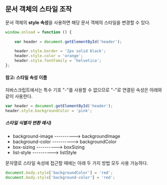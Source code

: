 ## 문서 객체의 스타일 조작

문서 객체의 **style 속성**을 사용하면 해당 문서 객체의 스타일을 변경할 수 있다.

```javascript 1.8
window.onload = function () {
    
    var header = document.getElementById('header');
    
    header.style.border = '2px solid black';
    header.style.color = 'orange';
    header.style.fontFamily = 'helvetica';
};
```

#### 참고: 스타일 속성 이름

자바스크립트에서는 특수 기호 "-"를 사용할 수 없으므로 "-"로 연결된 속성은 아래와 같이 사용한다.

```javascript 1.8
var header = document.getElementById('header');
header.style.backgroundColor = 'pink';
```
##### 스타일 식별자 변환 예시)

- background-image ----------> backgroundImage
- background-color ----------> backgroundColor
- box-sizing       ----------> boxSizing
- list-style       ----------> listStyle

문자열로 스타일 속성에 접근할 때에는 아래 두 가지 방법 모두 사용 가능하다.

```javascript 1.8
document.body.style['backgroundColor'] = 'red';
document.body.style['background-color'] = 'red';
```
